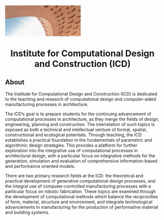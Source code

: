 <img
  src="ICD_Github_Banner.jpg"
  alt="Banner"
  align="center"
  style="display: inline-block; margin: 0 auto; max-height: 100px">
<h1 align="center">
  Institute for Computational Design and Construction (ICD)
  <br>
</h1>

## About

The Institute for Computational Design and Construction (ICD) is dedicated to the teaching and research of computational design and computer-aided manufacturing processes in architecture.

The ICD’s goal is to prepare students for the continuing advancement of computational processes in architecture, as they merge the fields of design, engineering, planning and construction. The interrelation of such topics is exposed as both a technical and intellectual venture of formal, spatial, constructional and ecological potentials. Through teaching, the ICD establishes a practical foundation in the fundamentals of parametric and algorithmic design strategies. This provides a platform for further exploration into the integrative use of computational processes in architectural design, with a particular focus on integrative methods for the generation, simulation and evaluation of comprehensive information-based and performance oriented models.

There are two primary research fields at the ICD: the theoretical and practical development of generative computational design processes, and the integral use of computer-controlled manufacturing processes with a particular focus on robotic fabrication. These topics are examined through the development of computational methods which balance the reciprocities of form, material, structure and environment, and integrate technological advancements in manufacturing for the production of performative material and building systems.
